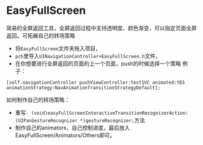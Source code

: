 # EasyFullScreen
简易的全屏返回工具，全屏返回过程中支持透明度、颜色渐变，可以指定页面全屏返回。可拓展自己的转场策略
*  将`EasyFullScreen`文件夹拖入项目，
* `pch`里导入`UINavigationController+EasyFullScreen.h`文件，
* 在你想要进行全屏返回的页面的上一个页面，push的时候选择一个策略
 例子：
 ```
 [self.navigationController pushViewController:test1VC animated:YES animationStrategy:NavAnimationTransitionStrategyDefault];
 ```
如何制作自己的转场策略：
* 重写`- (void)easyFullScreenInteractiveTransitionRecognizerAction:(UIPanGestureRecognizer *)gestureRecognizer;`方法
* 制作自己的animators，自己控制进度，最后放入EasyFullScreen/Animators/Others即可。

